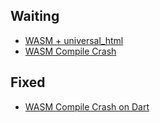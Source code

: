 ## Waiting
* [WASM + universal_html](https://github.com/flutter/flutter/issues/160318)
* [WASM Compile Crash](https://github.com/flutter/flutter/issues/159760)

## Fixed
* [WASM Compile Crash on Dart](https://github.com/dart-lang/sdk/issues/57084)